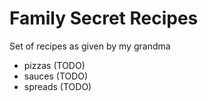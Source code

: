 # Family Secret Recipes

Set of recipes as given by my grandma

- pizzas (TODO)
- sauces (TODO)
- spreads (TODO)